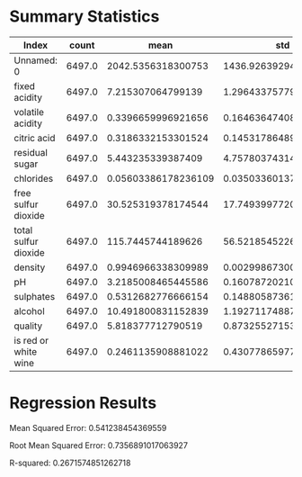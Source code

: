 # Summary Statistics

| Index                |  count |                mean |                   std |     min |     25% |     50% |     75% |     max |
| -------------------- | ------ | ------------------- | --------------------- | ------- | ------- | ------- | ------- | ------- |
| Unnamed: 0           | 6497.0 |  2042.5356318300753 |    1436.9263929457318 |     0.0 |   812.0 |  1649.0 |  3273.0 |  4897.0 |
| fixed acidity        | 6497.0 |   7.215307064799139 |    1.2964337577998153 |     3.8 |     6.4 |     7.0 |     7.7 |    15.9 |
| volatile acidity     | 6497.0 |  0.3396659996921656 |   0.16463647408467877 |    0.08 |    0.23 |    0.29 |     0.4 |    1.58 |
| citric acid          | 6497.0 |  0.3186332153301524 |   0.14531786489759155 |     0.0 |    0.25 |    0.31 |    0.39 |    1.66 |
| residual sugar       | 6497.0 |   5.443235339387409 |     4.757803743147418 |     0.6 |     1.8 |     3.0 |     8.1 |    65.8 |
| chlorides            | 6497.0 | 0.05603386178236109 |   0.03503360137245907 |   0.009 |   0.038 |   0.047 |   0.065 |   0.611 |
| free sulfur dioxide  | 6497.0 |  30.525319378174544 |      17.7493997720025 |     1.0 |    17.0 |    29.0 |    41.0 |   289.0 |
| total sulfur dioxide | 6497.0 |   115.7445744189626 |    56.521854522630285 |     6.0 |    77.0 |   118.0 |   156.0 |   440.0 |
| density              | 6497.0 |  0.9946966338309989 | 0.0029986730037190393 | 0.98711 | 0.99234 | 0.99489 | 0.99699 | 1.03898 |
| pH                   | 6497.0 |  3.2185008465445586 |   0.16078720210398764 |    2.72 |    3.11 |    3.21 |    3.32 |    4.01 |
| sulphates            | 6497.0 |  0.5312682776666154 |   0.14880587361449027 |    0.22 |    0.43 |    0.51 |     0.6 |     2.0 |
| alcohol              | 6497.0 |  10.491800831152839 |     1.192711748870993 |     8.0 |     9.5 |    10.3 |    11.3 |    14.9 |
| quality              | 6497.0 |   5.818377712790519 |    0.8732552715311248 |     3.0 |     5.0 |     6.0 |     6.0 |     9.0 |
| is red or white wine | 6497.0 |  0.2461135908881022 |   0.43077865977870766 |     0.0 |     0.0 |     0.0 |     0.0 |     1.0 |


# Regression Results

Mean Squared Error: 0.541238454369559

Root Mean Squared Error: 0.7356891017063927

R-squared: 0.2671574851262718

